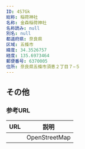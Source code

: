 ```yaml
---
ID: 4S7Gk
総称: 稲荷神社
名称: 金森稲荷神社
名称読み: null
別名: null
都道府県: 奈良県
区域: 五條市
緯度: 34.3526757
経度: 135.6973464
郵便番号: 6370005
住所: 奈良県五條市須恵２丁目７−５
---
```


## その他

### 参考URL

| URL | 説明          |
| --- | ------------- |
|     | OpenStreetMap |
